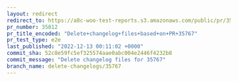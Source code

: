 ```yaml
---
layout: redirect
redirect_to: https://a8c-woo-test-reports.s3.amazonaws.com/public/pr/35812/e2e/index.html
pr_number: 35812
pr_title_encoded: "Delete+changelog+files+based+on+PR+35767"
pr_test_type: e2e
last_published: "2022-12-13 00:11:02 +0000"
commit_sha: 52c8e59fc5ef325574aae0abc004e2446f4232b8
commit_message: "Delete changelog files for 35767"
branch_name: delete-changelogs/35767
---
```

